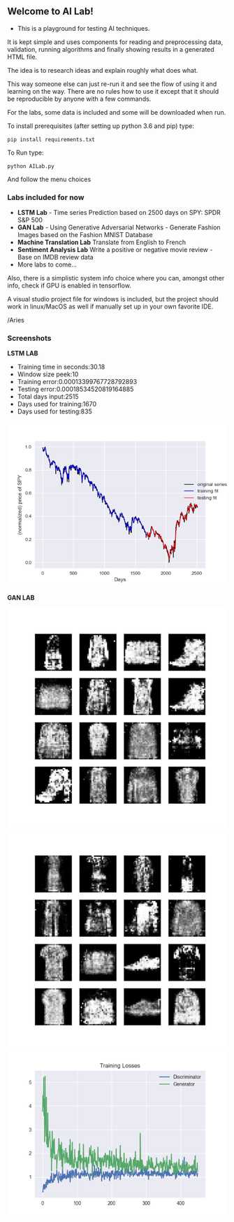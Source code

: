 ## Welcome to AI Lab! ##
+ This is a playground for testing AI techniques.

It is kept simple and uses components for reading and preprocessing data, 
validation, running algorithms and finally showing results in a generated HTML file.

The idea is to research ideas and explain roughly what does what. 

This way someone else can just re-run it and see the flow of using it and learning on the way.
There are no rules how to use it except that it should be reproducible by anyone with a few commands. 

For the labs, some data is included and some will be downloaded when run. 


To install prerequisites (after setting up python 3.6 and pip) type:

```
pip install requirements.txt
```

To Run type:

```
python AILab.py
```

And follow the menu choices


### Labs included for now ###

* **LSTM Lab** - Time series Prediction based on 2500 days on SPY: SPDR S&P 500
* **GAN Lab** - Using Generative Adversarial Networks - Generate Fashion Images based on the Fashion MNIST Database
* **Machine Translation Lab** Translate from English to French
* **Sentiment Analysis Lab** Write a positive or negative movie review - Base on IMDB review data
* More labs to come...


Also, there is a simplistic system info choice where you can, amongst other info, check if GPU is enabled in tensorflow.

A visual studio project file for windows is included, but the project should work in linux/MacOS as well if manually set up in your own favorite IDE.


/Aries

### Screenshots ###

**LSTM LAB**

- Training time in seconds:30.18
- Window size peek:10
- Training error:0.00013399767728792893
- Testing error:0.00018534520819164885
- Total days input:2515
- Days used for training:1670
- Days used for testing:835

![LSTM LAB screenshot](./screenshots/LSTMLab.png)


**GAN LAB**


![GAN LAB screenshot1](./screenshots/GAN_firstsample.png)
![GAN LAB screenshot2](./screenshots/GAN_generatedSample.png)
![GAN LAB screenshot2](./screenshots/GAN_losses.png)
